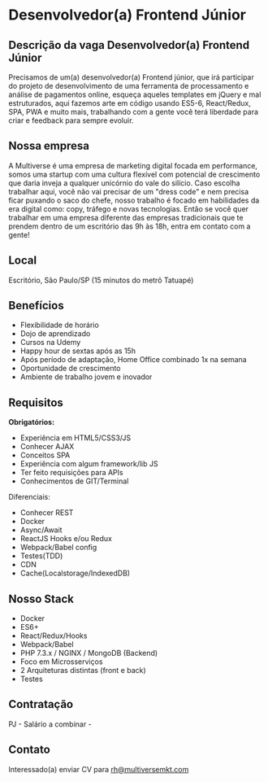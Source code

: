 # Desenvolvedor(a) Frontend Júnior

## Descrição da vaga Desenvolvedor(a) Frontend Júnior
Precisamos de um(a) desenvolvedor(a) Frontend júnior, que irá participar do projeto de desenvolvimento de uma ferramenta de processamento e análise de pagamentos online, esqueça aqueles templates em jQuery e mal estruturados, aqui fazemos arte em código usando ES5-6, React/Redux, SPA, PWA e muito mais, trabalhando com a gente você terá liberdade para criar e feedback para sempre evoluir.

## Nossa empresa
A Multiverse é uma empresa de marketing digital focada em performance, somos uma startup com uma cultura flexível com potencial de crescimento que daria inveja a qualquer unicórnio do vale do silício. Caso escolha trabalhar aqui, você não vai precisar de um "dress code" e nem precisa ficar puxando o saco do chefe, nosso trabalho é focado em habilidades da era digital como: copy, tráfego e novas tecnologias. Então se você quer trabalhar em uma empresa diferente das empresas tradicionais que te prendem dentro de um escritório das 9h às 18h, entra em contato com a gente!

## Local
Escritório, São Paulo/SP (15 minutos do metrô Tatuapé)

## Benefícios
- Flexibilidade de horário
- Dojo de aprendizado
- Cursos na Udemy
- Happy hour de sextas após as 15h
- Após período de adaptação, Home Office combinado 1x na semana
- Oportunidade de crescimento
- Ambiente de trabalho jovem e inovador

## Requisitos
**Obrigatórios:**

- Experiência em HTML5/CSS3/JS
- Conhecer AJAX
- Conceitos SPA
- Experiência com algum framework/lib JS
- Ter feito requisições para APIs
- Conhecimentos de GIT/Terminal

Diferenciais:

- Conhecer REST
- Docker
- Async/Await
- ReactJS Hooks e/ou Redux
- Webpack/Babel config
- Testes(TDD)
- CDN
- Cache(Localstorage/IndexedDB)

## Nosso Stack
- Docker
- ES6+
- React/Redux/Hooks
- Webpack/Babel
- PHP 7.3.x / NGINX / MongoDB (Backend)
- Foco em Microsserviços
- 2 Arquiteturas distintas (front e back)
- Testes

## Contratação
PJ - Salário a combinar -

## Contato
Interessado(a) enviar CV para rh@multiversemkt.com
